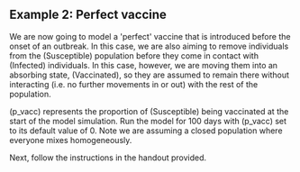## Example 2: Perfect vaccine

We are now going to model a 'perfect' vaccine that is introduced before the onset of an outbreak. In this case, we are also aiming to remove individuals from the \(Susceptible\) population before they come in contact with \(Infected\) individuals. In this case, however, we are moving them into an absorbing state, \(Vaccinated\), so they are assumed to remain there without interacting (i.e. no further movements in or out) with the rest of the population.

\(p_vacc\) represents the proportion of \(Susceptible\) being vaccinated at the start of the model simulation. Run the model for 100 days with \(p_vacc\) set to its default value of 0. Note we are assuming a closed population where everyone mixes homogeneously.

Next, follow the instructions in the handout provided.
